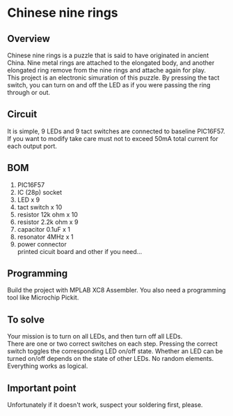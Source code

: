 # Chinese nine rings
## Overview
Chinese nine rings is a puzzle that is said to have originated in ancient China.
Nine metal rings are attached to the elongated body, and another elongated ring remove from the nine rings and attache again for play.  
This project is an electronic simuration of this puzzle. By pressing the tact switch, you can turn on and off the LED as if you were passing the ring through or out.

## Circuit
It is simple, 9 LEDs and 9 tact switches are connected to baseline PIC16F57.  
If you want to modify take care must not to exceed 50mA total current for each output port.

## BOM
1. PIC16F57  
2. IC (28p) socket  
3. LED x 9  
4. tact switch x 10  
5. resistor 12k ohm x 10  
5. resistor 2.2k ohm x 9  
6. capacitor 0.1uF x 1  
7. resonator 4MHz x 1  
8. power connector  
printed cicuit board and other if you need...  

## Programming
Build the project with MPLAB XC8 Assembler. You also need a programming tool like Microchip Pickit.

## To solve
Your mission is to turn on all LEDs, and then turn off all LEDs.  
There are one or two correct switches on each step. Pressing the correct switch toggles the corresponding LED on/off state. Whether an LED can be turned on/off depends on the state of other LEDs. No random elements. Everything works as logical.  

## Important point
Unfortunately if it doesn't work, suspect your soldering first, please.
